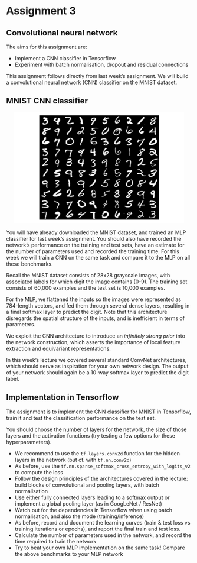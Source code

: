 # Assignment 3

## Convolutional neural network

The aims for this assignment are:
* Implement a CNN classifier in Tensorflow
* Experiment with batch normalisation, dropout and residual connections

This assignment follows directly from last week’s assignment. We will build a convolutional neural network (CNN) classifier on the MNIST dataset.

## MNIST CNN classifier

<p align="center">
  <img width="460" height="300" src=mnist.png>
</p>

You will have already downloaded the MNIST dataset, and trained an MLP classifier for last week’s assignment. You should also have recorded the network’s performance on the training and test sets, have an estimate for the number of parameters used and recorded the training time. For this week we will train a CNN on the same task and compare it to the MLP on all these benchmarks.

Recall the MNIST dataset consists of 28x28 grayscale images, with associated labels for which digit the image contains (0-9). The training set consists of 60,000 examples and the test set is 10,000 examples.

For the MLP, we flattened the inputs so the images were represented as 784-length vectors, and fed them through several dense layers, resulting in a final softmax layer to predict the digit. Note that this architecture disregards the spatial structure of the inputs, and is inefficient in terms of parameters. 

We exploit the CNN architecture to introduce an _infinitely strong prior_ into the network construction, which asserts the importance of local feature extraction and equivariant representations. 

In this week’s lecture we covered several standard ConvNet architectures, which should serve as inspiration for your own network design. The output of your network should again be a 10-way softmax layer to predict the digit label.

## Implementation in Tensorflow

The assignment is to implement the CNN classifier for MNIST in Tensorflow, train it and test the classification performance on the test set. 

You should choose the number of layers for the network, the size of those layers and the activation functions (try testing a few options for these hyperparameters).

* We recommend to use the ```tf.layers.conv2d``` function for the hidden layers in the network (but cf. with ```tf.nn.conv2d```)
* As before, use the ```tf.nn.sparse_softmax_cross_entropy_with_logits_v2``` to compute the loss
* Follow the design principles of the architectures covered in the lecture: build blocks of convolutional and pooling layers, with batch normalisation
* Use either fully connected layers leading to a softmax output or implement a global pooling layer (as in GoogLeNet / ResNet)
* Watch out for the dependencies in Tensorflow when using batch normalisation, and also the mode (training/inference)
* As before, record and document the learning curves (train & test loss vs training iterations or epochs), and report the final train and test loss. 
* Calculate the number of parameters used in the network, and record the time required to train the network
* Try to beat your own MLP implementation on the same task! Compare the above benchmarks to your MLP network